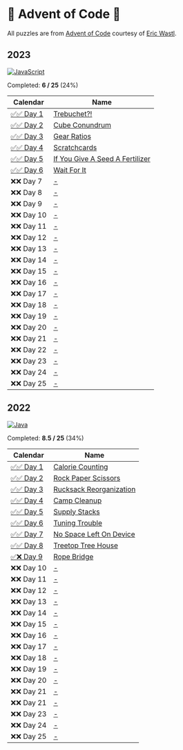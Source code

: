 # 🎄 Advent of Code 🎄

All puzzles are from [Advent of Code](https://adventofcode.com/) courtesy of [Eric Wastl](http://was.tl/).

## 2023 

[![JavaScript](https://img.shields.io/badge/JavaScript-323330?style=for-the-badge&logo=javascript&logoColor=F7DF1E)](2023/)

Completed: **6 / 25** (24%)

| Calendar             | Name                                                                   |
|----------------------|------------------------------------------------------------------------|
| [✅✅ Day 1](2023/01/) | [Trebuchet?!](https://adventofcode.com/2023/day/1)                     |
| [✅✅ Day 2](2023/02/) | [Cube Conundrum](https://adventofcode.com/2023/day/2)                  |
| [✅✅ Day 3](2023/03/) | [Gear Ratios](https://adventofcode.com/2023/day/3)                     |
| [✅✅ Day 4](2023/04/) | [Scratchcards](https://adventofcode.com/2023/day/4)                    |
| [✅✅ Day 5](2023/05/) | [If You Give A Seed A Fertilizer](https://adventofcode.com/2023/day/5) |
| [✅✅ Day 6](2023/06/) | [Wait For It](https://adventofcode.com/2023/day/6)                     |
| ❌❌ Day 7             | [-](https://adventofcode.com/2023/day/7)                               |
| ❌❌ Day 8             | [-](https://adventofcode.com/2023/day/8)                               |
| ❌❌ Day 9             | [-](https://adventofcode.com/2023/day/9)                               |
| ❌❌ Day 10            | [-](https://adventofcode.com/2023/day/10)                              |
| ❌❌ Day 11            | [-](https://adventofcode.com/2023/day/11)                              |
| ❌❌ Day 12            | [-](https://adventofcode.com/2023/day/12)                              |
| ❌❌ Day 13            | [-](https://adventofcode.com/2023/day/13)                              |
| ❌❌ Day 14            | [-](https://adventofcode.com/2023/day/14)                              |
| ❌❌ Day 15            | [-](https://adventofcode.com/2023/day/15)                              |
| ❌❌ Day 16            | [-](https://adventofcode.com/2023/day/16)                              |
| ❌❌ Day 17            | [-](https://adventofcode.com/2023/day/17)                              |
| ❌❌ Day 18            | [-](https://adventofcode.com/2023/day/18)                              |
| ❌❌ Day 19            | [-](https://adventofcode.com/2023/day/19)                              |
| ❌❌ Day 20            | [-](https://adventofcode.com/2023/day/20)                              |
| ❌❌ Day 21            | [-](https://adventofcode.com/2023/day/21)                              |
| ❌❌ Day 22            | [-](https://adventofcode.com/2023/day/22)                              |
| ❌❌ Day 23            | [-](https://adventofcode.com/2023/day/23)                              |
| ❌❌ Day 24            | [-](https://adventofcode.com/2023/day/24)                              |
| ❌❌ Day 25            | [-](https://adventofcode.com/2023/day/25)                              |

## 2022 

[![Java](https://img.shields.io/badge/Java-ED8B00?style=for-the-badge&logo=openjdk&logoColor=white)](2022/)

Completed: **8.5 / 25** (34%)

| Calendar             | Name                                                           |
|----------------------|----------------------------------------------------------------|
| [✅✅ Day 1](2022/01/) | [Calorie Counting](https://adventofcode.com/2022/day/1)        |
| [✅✅ Day 2](2022/02/) | [Rock Paper Scissors](https://adventofcode.com/2022/day/2)     |
| [✅✅ Day 3](2022/03/) | [Rucksack Reorganization](https://adventofcode.com/2022/day/3) |
| [✅✅ Day 4](2022/04/) | [Camp Cleanup](https://adventofcode.com/2022/day/4)            |
| [✅✅ Day 5](2022/05/) | [Supply Stacks](https://adventofcode.com/2022/day/5)           |
| [✅✅ Day 6](2022/06/) | [Tuning Trouble](https://adventofcode.com/2022/day/6)          |
| [✅✅ Day 7](2022/07/) | [No Space Left On Device](https://adventofcode.com/2022/day/7) |
| [✅✅ Day 8](2022/08/) | [Treetop Tree House](https://adventofcode.com/2022/day/8)      |
| [✅❌ Day 9](2022/09/) | [Rope Bridge](https://adventofcode.com/2022/day/9)             |
| ❌❌ Day 10            | [-](https://adventofcode.com/2022/day/10)                      |
| ❌❌ Day 11            | [-](https://adventofcode.com/2022/day/11)                      |
| ❌❌ Day 12            | [-](https://adventofcode.com/2022/day/12)                      |
| ❌❌ Day 13            | [-](https://adventofcode.com/2022/day/13)                      |
| ❌❌ Day 14            | [-](https://adventofcode.com/2022/day/14)                      |
| ❌❌ Day 15            | [-](https://adventofcode.com/2022/day/15)                      |
| ❌❌ Day 16            | [-](https://adventofcode.com/2022/day/16)                      |
| ❌❌ Day 17            | [-](https://adventofcode.com/2022/day/17)                      |
| ❌❌ Day 18            | [-](https://adventofcode.com/2022/day/18)                      |
| ❌❌ Day 19            | [-](https://adventofcode.com/2022/day/19)                      |
| ❌❌ Day 20            | [-](https://adventofcode.com/2022/day/20)                      |
| ❌❌ Day 21            | [-](https://adventofcode.com/2022/day/21)                      |
| ❌❌ Day 21            | [-](https://adventofcode.com/2022/day/22)                      |
| ❌❌ Day 23            | [-](https://adventofcode.com/2022/day/23)                      |
| ❌❌ Day 24            | [-](https://adventofcode.com/2022/day/24)                      |
| ❌❌ Day 25            | [-](https://adventofcode.com/2022/day/25)                      |
